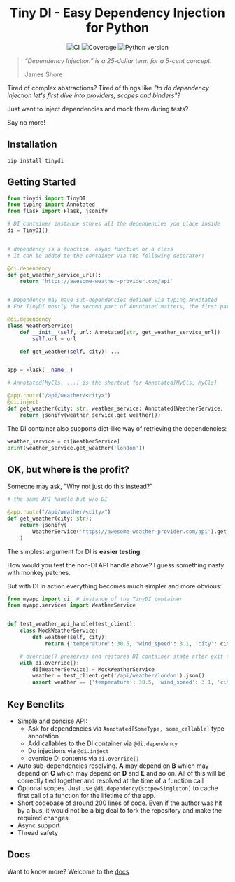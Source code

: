 <div align="center">
    <h1>Tiny DI - Easy Dependency Injection for Python</h1>
    <p>
        <img src="https://github.com/amyasnikov/tinydi/actions/workflows/ci.yaml/badge.svg" alt="CI">
        <img src="https://img.shields.io/endpoint?url=https://gist.githubusercontent.com/amyasnikov/43fbe231840b4945691de15d43eb003d/raw/cov_tinydi.json" alt="Coverage">
        <img src="https://img.shields.io/badge/Python-3.9|3.10|3.11|3.12-blue.svg" alt="Python version">
    </p>
</div>


> *“Dependency Injection” is a 25-dollar term for a 5-cent concept.*
>
> James Shore


Tired of complex abstractions? Tired of things like *"to do dependency injection let's first dive into providers, scopes and binders"*?


Just want to inject dependencies and mock them during tests?

Say no more!

## Installation

```
pip install tinydi
```

## Getting Started

```python
from tinydi import TinyDI
from typing import Annotated
from flask import Flask, jsonify

# DI container instance stores all the dependencies you place inside
di = TinyDI()


# dependency is a function, async function or a class
# it can be added to the container via the following decorator:

@di.dependency
def get_weather_service_url():
    return 'https://awesome-weather-provider.com/api'


# Dependency may have sub-dependencies defined via typing.Annotated
# For TinyDI mostly the second part of Annotated matters, the first part is for type checkers

@di.dependency
class WeatherService:
    def __init__(self, url: Annotated[str, get_weather_service_url])
        self.url = url

    def get_weather(self, city): ...


app = Flask(__name__)

# Annotated[MyCls, ...] is the shortcut for Annotated[MyCls, MyCls]

@app.route("/api/weather/<city>")
@di.inject
def get_weather(city: str, weather_service: Annotated[WeatherService, ...]):
    return jsonify(weather_service.get_weather())

```

The DI container also supports dict-like way of retrieving the dependencies:

```python
weather_service = di[WeatherService]
print(weather_service.get_weather('london'))
```


## OK, but where is the profit?

Someone may ask, "Why not just do this instead?"

```python
# the same API handle but w/o DI

@app.route("/api/weather/<city>")
def get_weather(city: str):
    return jsonify(
        WeatherService('https://awesome-weather-provider.com/api').get_weather(city)
    )
```

The simplest argument for DI is **easier testing**.

How would you test the non-DI API handle above? I guess something nasty with monkey patches.

But with DI in action everything becomes much simpler and more obvious:

```python
from myapp import di  # instance of the TinyDI container
from myapp.services import WeatherService


def test_weather_api_handle(test_client):
    class MockWeatherService:
        def weather(self, city):
            return {'temperature': 30.5, 'wind_speed': 3.1, 'city': city}

    # override() preserves and restores DI container state after exit from context manager
    with di.override():
        di[WeatherService] = MockWeatherService
        weather = test_client.get('/api/weather/london').json()
        assert weather == {'temperature': 30.5, 'wind_speed': 3.1, 'city': 'london'}

```

## Key Benefits

* Simple and concise API:
    * Ask for dependencies via `Annotated[SomeType, some_callable]` type annotation
    * Add callables to the DI container via `@di.dependency`
    * Do injections via `@di.inject`
    * override DI contents via `di.override()`
* Auto sub-dependencies resolving. **A** may depend on **B** which may depend on **C** which may depend on **D** and **E** and so on. All of this will be correctly tied together and resolved at the time of a function call
* Optional scopes. Just use `@di.dependency(scope=Singleton)` to cache first call of a function for the lifetime of the app.
* Short codebase of around 200 lines of code. Even if the author was hit by a bus, it would not be a big deal to fork the repository and make the required changes.
* Async support
* Thread safety

## Docs

Want to know more? Welcome to the [docs](https://tinydi.readthedocs.io)
